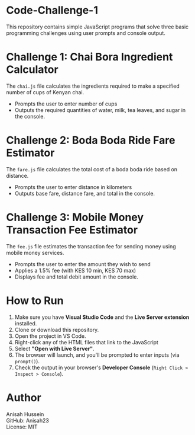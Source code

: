 # Code-Challenge-1
This repository contains simple JavaScript programs that solve three basic programming challenges using user prompts and console output.

# Challenge 1: Chai Bora Ingredient Calculator

The `chai.js` file calculates the ingredients required to make a specified number of cups of Kenyan chai.  
- Prompts the user to enter number of cups  
- Outputs the required quantities of water, milk, tea leaves, and sugar in the console.


# Challenge 2: Boda Boda Ride Fare Estimator

The `fare.js` file calculates the total cost of a boda boda ride based on distance.  
- Prompts the user to enter distance in kilometers  
- Outputs base fare, distance fare, and total in the console.

# Challenge 3: Mobile Money Transaction Fee Estimator

The `fee.js` file estimates the transaction fee for sending money using mobile money services.  
- Prompts the user to enter the amount they wish to send  
- Applies a 1.5% fee (with KES 10 min, KES 70 max)  
- Displays fee and total debit amount in the console.

# How to Run

1. Make sure you have **Visual Studio Code** and the **Live Server extension** installed.
2. Clone or download this repository.
3. Open the project in VS Code.
4. Right-click any of the HTML files that link to the JavaScript 
5. Select **"Open with Live Server"**.
6. The browser will launch, and you'll be prompted to enter inputs (via `prompt()`).
7. Check the output in your browser's **Developer Console** (`Right Click > Inspect > Console`).


# Author

Anisah Hussein  
GitHub: Anisah23  
License: MIT